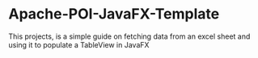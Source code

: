 # Apache-POI-JavaFX-Template
This projects, is a simple guide on fetching data from an excel sheet and using it to populate a TableView in JavaFX
